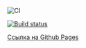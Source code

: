 ![CI](https://github.com/RavenRVS/AHJ_HW5/actions/workflows/web.yml/badge.svg)

[![Build status](https://ci.appveyor.com/api/projects/status/i1rgkf161t6xnrx3?svg=true)](https://ci.appveyor.com/project/Vitaly93232/ahj-hw5)


[Ссылка на Github Pages](https://ravenrvs.github.io/AHJ_HW5/)